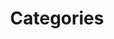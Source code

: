 ---
title: Categories
permalink: /blog/categories
layout: categories
author_profile: true
classes: wide
---